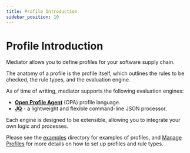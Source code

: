 ```yaml
---
title: Profile Introduction
sidebar_position: 10
---
```


# Profile Introduction

Mediator allows you to define profiles for your software supply chain.

The anatomy of a profile is the profile itself, which outlines the rules to be
checked, the rule types, and the evaluation engine.

As of time of writing, mediator supports the following evaluation engines:

* **[Open Profile Agent](https://www.openprofileagent.org/)** (OPA) profile language.
* **[JQ](https://jqlang.github.io/jq/)** - a lightweight and flexible command-line JSON processor.

Each engine is designed to be extensible, allowing you to integrate your own
logic and processes.

Please see the [examples](https://github.com/stacklok/mediator/tree/main/examples) directory for examples of profiles, and [Manage Profiles](./manage_profiles.md) for more details on how to set up profiles and rule types.
